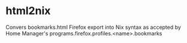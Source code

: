 # html2nix
Convers bookmarks.html Firefox export into Nix syntax as accepted by Home Manager's programs.firefox.profiles.&lt;name>.bookmarks
